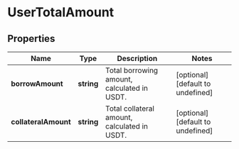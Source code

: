 # UserTotalAmount

## Properties

Name | Type | Description | Notes
------------ | ------------- | ------------- | -------------
**borrowAmount** | **string** | Total borrowing amount, calculated in USDT. | [optional] [default to undefined]
**collateralAmount** | **string** | Total collateral amount, calculated in USDT. | [optional] [default to undefined]

